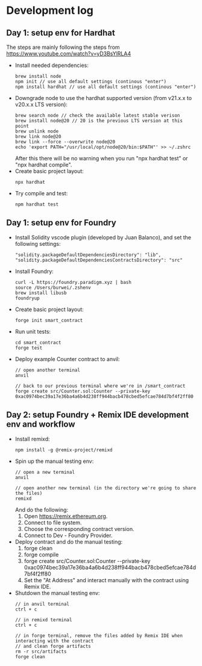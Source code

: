 # Development log

## Day 1: setup env for Hardhat
 The steps are mainly following the steps from https://www.youtube.com/watch?v=yD3BsYlRLA4
 - Install needed dependencies:  
   ```
   brew install node
   npm init // use all default settings (continous "enter")
   npm install hardhat // use all default settings (continous "enter")
   ```
 - Downgrade node to use the hardhat supported version (from v21.x.x to v20.x.x LTS version):  
   ```
   brew search node // check the available latest stable verison
   brew install node@20 // 20 is the previous LTS version at this point
   brew unlink node
   brew link node@20
   brew link --force --overwrite node@20
   echo 'export PATH="/usr/local/opt/node@20/bin:$PATH"' >> ~/.zshrc
   ```
   After this there will be no warning when you run "npx hardhat test" or "npx hardhat compile".  
 - Create basic project layout:  
   ```
   npx hardhat
   ```
 - Try compile and test:  
   ```
   npm hardhat test
   ```

## Day 1: setup env for Foundry
 - Install Solidity vscode plugin (developed by Juan Balanco), and set the following settings:  
   ```
   "solidity.packageDefaultDependenciesDirectory": "lib",
   "solidity.packageDefaultDependenciesContractsDirectory": "src"
   ```
 - Install Foundry:  
   ```
   curl -L https://foundry.paradigm.xyz | bash
   source /Users/burwei/.zshenv
   brew install libusb 
   foundryup
   ```
 - Create basic project layout:  
   ```
   forge init smart_contract
   ```
 - Run unit tests:  
   ```
   cd smart_contract
   forge test
   ```
 - Deploy example Counter contract to anvil:  
   ```
   // open another terminal
   anvil

   // back to our previous terminal where we're in /smart_contract
   forge create src/Counter.sol:Counter --private-key 0xac0974bec39a17e36ba4a6b4d238ff944bacb478cbed5efcae784d7bf4f2ff80
   ```

## Day 2: setup Foundry + Remix IDE development env and workflow
 - Install remixd: 
   ```
   npm install -g @remix-project/remixd
   ```
 - Spin up the manual testing env:  
   ```
   // open a new terminal
   anvil

   // open another new terminal (in the directory we're going to share the files)
   remixd
   ``` 
   And do the following:  
   1. Open https://remix.ethereum.org.  
   2. Connect to file system.  
   3. Choose the corresponding contract version.
   4. Connect to Dev - Foundry Provider.  
 - Deploy contract and do the manual testing:  
   1. forge clean
   2. forge compile 
   3. forge create src/Counter.sol:Counter --private-key 0xac0974bec39a17e36ba4a6b4d238ff944bacb478cbed5efcae784d7bf4f2ff80 
   4. Set the "At Address" and interact manually with the contract using Remix IDE.  
 - Shutdown the manual testing env:  
   ```
   // in anvil terminal
   ctrl + c

   // in remixd terminal
   ctrl + c

   // in forge terminal, remove the files added by Remix IDE when interacting with the contract
   // and clean forge artifacts
   rm -r src/artifacts
   forge clean
   ```
 
